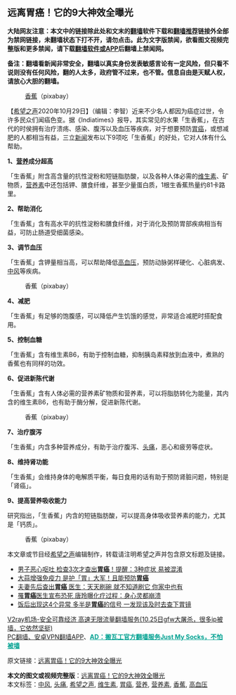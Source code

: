  <h2>远离胃癌！它的9大神效全曝光</h2> <p class="notice"><b>大陆网友注意：本文中的链接除此处和文末的<a href="https://github.com/bannedbook/fanqiang" >翻墙</a>软件下载和<a href="https://github.com/killgcd/justmysocks/blob/master/README.md">翻墙推荐</a>链接外全部为禁网链接，未翻墙状态下打不开，请勿点击。此为文字版禁闻，欲看图文视频完整版和更多禁闻，请下载<a href="https://github.com/bannedbook/fanqiang">翻墙软件或APP</a>后翻墙上禁闻网。</p><p>备注：翻墙看新闻非常安全，翻墙以真实身份发表敏感言论有一定风险，但只看不说则没有任何风险，翻的人太多，政府管不过来，也不管。信息自由是天赋人权，请放心大胆的翻墙。</b></p>  <div class="entry"> <figure><figcaption><a href="https://www.bannedbook.org/bnews/tag/%e9%a6%99%e8%95%89/" class="st_tag internal_tag" rel="tag" title="标签 香蕉 下的日志">香蕉</a>（pixabay）</figcaption></figure> <p>【<span class='wp_keywordlink_affiliate'><a href="https://www.soundofhope.org" title="希望之声" target="_blank">希望之声</a></span>2020年10月29日】（编辑：李智）近来不少名人都因为癌症过世，令许多民众们闻癌色变。据《Indiatimes》报导，其实常见的水果「生香蕉」，在古代的时侯拥有治疗溃疡、感染、腹泻以及血压等疾病，对于想要预防<a href="https://www.bannedbook.org/bnews/tag/%E8%83%83%E7%99%8C/" class="st_tag internal_tag" rel="tag" title="标签 胃癌 下的日志">胃癌</a>，或想减肥的人都相当有益，三立<span class='wp_keywordlink_affiliate'><a href="https://www.bannedbook.org/" title="新闻">新闻</a></span>发布以下9项吃「生香蕉」的好处，它对人体有什么帮助。</p> <p><strong>1、<a href="https://www.bannedbook.org/bnews/tag/%E8%90%A5%E5%85%BB/" class="st_tag internal_tag" rel="tag" title="标签 营养 下的日志">营养</a>成分超高</strong></p> <p>「生香蕉」附含高含量的抗性淀粉和短链脂肪酸，以及各种人体必需的<a href="https://www.bannedbook.org/bnews/tag/%E7%BB%B4%E7%94%9F%E7%B4%A0/" class="st_tag internal_tag" rel="tag" title="标签 维生素 下的日志">维生素</a>、矿物质，<a href="https://www.bannedbook.org/bnews/tag/%E8%90%A5%E5%85%BB%E7%B4%A0/" class="st_tag internal_tag" rel="tag" title="标签 营养素 下的日志">营养素</a>中还包括钾、膳食纤维，甚至少量蛋白质，1根生香蕉热量约81卡路里。</p> <p><strong>2、帮助消化</strong></p> <p>「生香蕉」含有高水平的抗性淀粉和膳食纤维，对于消化及预防胃部疾病相当有益，可防止肠道受细菌感染。</p> <p><strong>3、调节血压</strong></p> <p>「生香蕉」含钾量相当高，可以帮助降低<a href="https://www.bannedbook.org/bnews/tag/%e9%ab%98%e8%a1%80%e5%8e%8b/" class="st_tag internal_tag" rel="tag" title="标签 高血压 下的日志">高血压</a>，预防动脉粥样硬化、心脏病发、<a href="https://www.bannedbook.org/bnews/tag/%E4%B8%AD%E9%A3%8E/" class="st_tag internal_tag" rel="tag" title="标签 中风 下的日志">中风</a>等疾病。</p>  <figure><figcaption> 香蕉（pixabay）</figcaption></figure> <p><strong>4、减肥</strong></p> <p>「生香蕉」有足够的饱腹感，可以降低产生饥饿的感觉，非常适合减肥时搭配食用。</p> <p><strong>5、控制血糖</strong></p> <p>「生香蕉」含有维生素B6，有助于控制血糖，抑制胰岛素释放到血液中，煮熟的香蕉也有同样的功效。</p> <p><strong>6、促进新陈代谢</strong></p> <p>「生香蕉」含有人体必需的营养素矿物质和营养素，可以将脂肪转化为能量，其内含的维生素B6，也有助于酶分解，促进新陈代谢。</p> <figure><figcaption> 香蕉（pixabay）</figcaption></figure> <p><strong>7、治疗腹泻</strong></p>  <p>「生香蕉」内含多种营养成分，有助于治疗腹泻、<a href="https://www.bannedbook.org/bnews/tag/%e5%a4%b4%e7%97%9b/" class="st_tag internal_tag" rel="tag" title="标签 头痛 下的日志">头痛</a>，恶心和疲劳等症状。</p> <p><strong>8、维持肾功能</strong></p> <p>「生香蕉」会维持身体的电解质平衡，每日食用的话有助于预防肾脏问题，特别是「肾癌」。</p> <p><strong>9、提高营养吸收能力</strong></p> <p>研究指出，「生香蕉」内含的短链脂肪酸，可以提高身体吸收营养素的能力，尤其是「钙质」。</p> <figure><figcaption> 香蕉（pixabay）</figcaption></figure> <p>本文章或节目经<a href="https://www.bannedbook.org/bnews/tag/%e5%b8%8c%e6%9c%9b%e4%b9%8b%e5%a3%b0/" class="st_tag internal_tag" rel="tag" title="标签 希望之声 下的日志">希望之声</a>编辑制作，转载请注明希望之声并包含原文标题及链接。</p> <ul class='op-related-articles' title='相关阅读'> <li><a href='https://www.bannedbook.org/bnews/health/20201025/1419837.html' target='_blank'>男子恶心呕吐 检查3次才查出<b>胃癌</b>！提醒：3种症状 易被混淆</a></li> <li><a href='https://www.bannedbook.org/bnews/health/20201024/1419335.html' target='_blank'>大蒜增强免疫力 是护「胃」大军！且能预防<b>胃癌</b></a></li> <li><a href='https://www.bannedbook.org/bnews/health/20201023/1418732.html' target='_blank'>夫妻先后查出<b>胃癌</b> 医生：天天刷碗 就不知道刷它 你家中也有</a></li> <li><a href='https://www.bannedbook.org/bnews/yule/20201020/1416958.html' target='_blank'>罹<b>胃癌</b>医生宣布恐死 唐玲曝化疗过程：身心灵都崩溃</a></li> <li><a href='https://www.bannedbook.org/bnews/health/20201006/1408984.html' target='_blank'>饭后出现这4个异常 多半是<b>胃癌</b>的信号 一发现该及时去查下胃镜</a></li> </ul> <p class="texttj"> <a href="https://www.bannedbook.org/forum23/topic22702.html" target="_blank">V2ray机场-安全可靠经济 高速无限流量翻墙服务(10.25日gfw大屠杀，很多ip被墙，它依然坚挺)</a><br/> <a href="https://github.com/bannedbook/fanqiang/wiki/%E7%A6%81%E9%97%BB%E7%BD%91%E5%AE%89%E5%8D%93%E7%BF%BB%E5%A2%99%E6%96%B0%E9%97%BBAPP" target="_blank">PC翻墙、安卓VPN翻墙APP</a>、<span onclick="window.open('https://github.com/killgcd/justmysocks/blob/master/README.md')" style="font-weight:bold;color:#00A191;cursor:pointer;text-decoration:underline;outline:none">AD：搬瓦工官方翻墙服务Just My Socks，不怕被墙</span></p><p>原文链接：<a class="src_link"  href="https://www.soundofhope.org/post/271952" target="_blank">远离胃癌！它的9大神效全曝光</a></p> <a name='sharetosocial'></a>       <div><b>本文的图文或视频完整版</b>：<a href='https://www.bannedbook.org/bnews/comments/20201030/1422448.html'>远离胃癌！它的9大神效全曝光</a></div>  </div><!--END ENTRY--> <div class="postfooter"> <div>本文标签：<a href="https://www.bannedbook.org/bnews/tag/%E4%B8%AD%E9%A3%8E/" rel="tag">中风</a>, <a href="https://www.bannedbook.org/bnews/tag/%e5%a4%b4%e7%97%9b/" rel="tag">头痛</a>, <a href="https://www.bannedbook.org/bnews/tag/%e5%b8%8c%e6%9c%9b%e4%b9%8b%e5%a3%b0/" rel="tag">希望之声</a>, <a href="https://www.bannedbook.org/bnews/tag/%E7%BB%B4%E7%94%9F%E7%B4%A0/" rel="tag">维生素</a>, <a href="https://www.bannedbook.org/bnews/tag/%E8%83%83%E7%99%8C/" rel="tag">胃癌</a>, <a href="https://www.bannedbook.org/bnews/tag/%E8%90%A5%E5%85%BB/" rel="tag">营养</a>, <a href="https://www.bannedbook.org/bnews/tag/%E8%90%A5%E5%85%BB%E7%B4%A0/" rel="tag">营养素</a>, <a href="https://www.bannedbook.org/bnews/tag/%e9%a6%99%e8%95%89/" rel="tag">香蕉</a>, <a href="https://www.bannedbook.org/bnews/tag/%e9%ab%98%e8%a1%80%e5%8e%8b/" rel="tag">高血压</a></div>  </div><!--END POSTFOOTER--> 